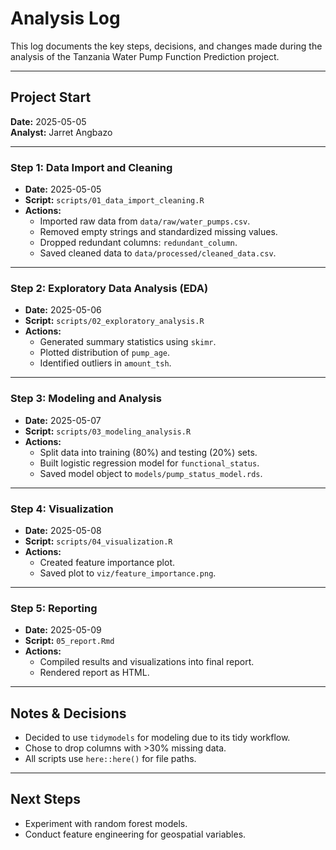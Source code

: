 # Analysis Log

This log documents the key steps, decisions, and changes made during the analysis of the Tanzania Water Pump Function Prediction project.

---

## Project Start

**Date:** 2025-05-05  
**Analyst:** Jarret Angbazo

---

### Step 1: Data Import and Cleaning
- **Date:** 2025-05-05
- **Script:** `scripts/01_data_import_cleaning.R`
- **Actions:**
  - Imported raw data from `data/raw/water_pumps.csv`.
  - Removed empty strings and standardized missing values.
  - Dropped redundant columns: `redundant_column`.
  - Saved cleaned data to `data/processed/cleaned_data.csv`.

---

### Step 2: Exploratory Data Analysis (EDA)
- **Date:** 2025-05-06
- **Script:** `scripts/02_exploratory_analysis.R`
- **Actions:**
  - Generated summary statistics using `skimr`.
  - Plotted distribution of `pump_age`.
  - Identified outliers in `amount_tsh`.

---

### Step 3: Modeling and Analysis
- **Date:** 2025-05-07
- **Script:** `scripts/03_modeling_analysis.R`
- **Actions:**
  - Split data into training (80%) and testing (20%) sets.
  - Built logistic regression model for `functional_status`.
  - Saved model object to `models/pump_status_model.rds`.

---

### Step 4: Visualization
- **Date:** 2025-05-08
- **Script:** `scripts/04_visualization.R`
- **Actions:**
  - Created feature importance plot.
  - Saved plot to `viz/feature_importance.png`.

---

### Step 5: Reporting
- **Date:** 2025-05-09
- **Script:** `05_report.Rmd`
- **Actions:**
  - Compiled results and visualizations into final report.
  - Rendered report as HTML.

---

## Notes & Decisions

- Decided to use `tidymodels` for modeling due to its tidy workflow.
- Chose to drop columns with >30% missing data.
- All scripts use `here::here()` for file paths.

---

## Next Steps

- Experiment with random forest models.
- Conduct feature engineering for geospatial variables.

